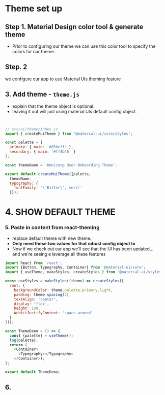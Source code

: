 # Theme set up

## Step 1. Material Design color tool & generate theme
* Prior to configuring our theme we can use this color tool to specify the colors for our theme.

## Step. 2
  we configure our app to use Material UIs theming feature

## 3. Add theme - `theme.js` 
* explain that the theme object is optional. 
* leaving it out will just using material UIs default config object.

```js


// src/ui/theme/index.js
import { createMuiTheme } from '@material-ui/core/styles';

const palette = {
  primary: { main: '#85bcff' },
  secondary: { main: '#ff4b46' }
};

const themeName = 'Omnicorp User Onboarding Theme';

export default createMuiTheme({palette,
  themeName,
  typography: {
    fontFamily: '\'Bitter\', serif'
  }});

```




# 4. **SHOW DEFAULT THEME**

### 5. Paste in content from react-theming
* replace default theme with new theme. 
* **Only need these two values for that robust config object to**
* Now if we check out our app we'll see that the UI has been updated... and we're seeing  e leverage all these features


```js
import React from 'react';
import {Button, Typography, Container} from '@material-ui/core';
import { useTheme, makeStyles, createStyles } from '@material-ui/styles';

const useStyles = makeStyles((theme) => createStyles({
  root: {
    backgroundColor: theme.palette.primary.light,
    padding: theme.spacing(2),
    textAlign: 'center',
    display: 'flex',
    height: 100,
    WebkitJustifyContent: 'space-around'
  }
}));

const ThemeDemo = () => {
  const {palette} = useTheme();
  log(palette);
  return (
    <Container>
      <Typography></Typography>
    </Container>);
};

export default ThemeDemo;
```

## 6.